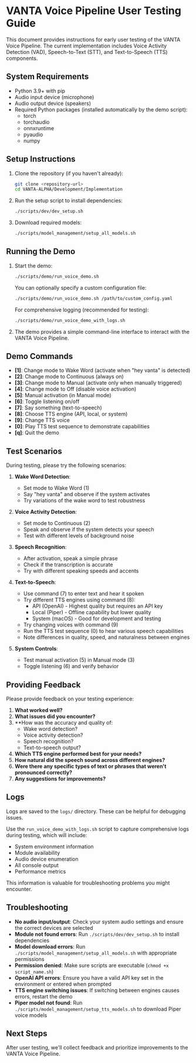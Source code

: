 # VANTA Voice Pipeline User Testing Guide

This document provides instructions for early user testing of the VANTA Voice Pipeline. The current implementation includes Voice Activity Detection (VAD), Speech-to-Text (STT), and Text-to-Speech (TTS) components.

## System Requirements

- Python 3.9+ with pip
- Audio input device (microphone)
- Audio output device (speakers)
- Required Python packages (installed automatically by the demo script):
  - torch
  - torchaudio
  - onnxruntime
  - pyaudio
  - numpy

## Setup Instructions

1. Clone the repository (if you haven't already):
   ```bash
   git clone <repository-url>
   cd VANTA-ALPHA/Development/Implementation
   ```

2. Run the setup script to install dependencies:
   ```bash
   ./scripts/dev/dev_setup.sh
   ```

3. Download required models:
   ```bash
   ./scripts/model_management/setup_all_models.sh
   ```

## Running the Demo

1. Start the demo:
   ```bash
   ./scripts/demo/run_voice_demo.sh
   ```

   You can optionally specify a custom configuration file:
   ```bash
   ./scripts/demo/run_voice_demo.sh /path/to/custom_config.yaml
   ```

   For comprehensive logging (recommended for testing):
   ```bash
   ./scripts/demo/run_voice_demo_with_logs.sh
   ```

2. The demo provides a simple command-line interface to interact with the VANTA Voice Pipeline.

## Demo Commands

- **[1]**: Change mode to Wake Word (activate when "hey vanta" is detected)
- **[2]**: Change mode to Continuous (always on)
- **[3]**: Change mode to Manual (activate only when manually triggered)
- **[4]**: Change mode to Off (disable voice activation)
- **[5]**: Manual activation (in Manual mode)
- **[6]**: Toggle listening on/off
- **[7]**: Say something (text-to-speech)
- **[8]**: Choose TTS engine (API, local, or system)
- **[9]**: Change TTS voice
- **[0]**: Play TTS test sequence to demonstrate capabilities
- **[q]**: Quit the demo

## Test Scenarios

During testing, please try the following scenarios:

1. **Wake Word Detection**:
   - Set mode to Wake Word (1)
   - Say "hey vanta" and observe if the system activates
   - Try variations of the wake word to test robustness

2. **Voice Activity Detection**:
   - Set mode to Continuous (2)
   - Speak and observe if the system detects your speech
   - Test with different levels of background noise

3. **Speech Recognition**:
   - After activation, speak a simple phrase
   - Check if the transcription is accurate
   - Try with different speaking speeds and accents

4. **Text-to-Speech**:
   - Use command (7) to enter text and hear it spoken
   - Try different TTS engines using command (8):
     - API (OpenAI) - Highest quality but requires an API key
     - Local (Piper) - Offline capability but lower quality
     - System (macOS) - Good for development and testing
   - Try changing voices with command (9)
   - Run the TTS test sequence (0) to hear various speech capabilities
   - Note differences in quality, speed, and naturalness between engines

5. **System Controls**:
   - Test manual activation (5) in Manual mode (3)
   - Toggle listening (6) and verify behavior

## Providing Feedback

Please provide feedback on your testing experience:

1. **What worked well?**
2. **What issues did you encounter?**
3. **How was the accuracy and quality of:
   - Wake word detection?
   - Voice activity detection?
   - Speech recognition?
   - Text-to-speech output?
4. **Which TTS engine performed best for your needs?**
5. **How natural did the speech sound across different engines?**
6. **Were there any specific types of text or phrases that weren't pronounced correctly?**
7. **Any suggestions for improvements?**

## Logs

Logs are saved to the `logs/` directory. These can be helpful for debugging issues.

Use the `run_voice_demo_with_logs.sh` script to capture comprehensive logs during testing, which will include:
- System environment information
- Module availability
- Audio device enumeration
- All console output
- Performance metrics

This information is valuable for troubleshooting problems you might encounter.

## Troubleshooting

- **No audio input/output**: Check your system audio settings and ensure the correct devices are selected
- **Module not found errors**: Run `./scripts/dev/dev_setup.sh` to install dependencies
- **Model download errors**: Run `./scripts/model_management/setup_all_models.sh` with appropriate permissions
- **Permission denied**: Make sure scripts are executable (`chmod +x script_name.sh`)
- **OpenAI API errors**: Ensure you have a valid API key set in the environment or entered when prompted
- **TTS engine switching issues**: If switching between engines causes errors, restart the demo
- **Piper model not found**: Run `./scripts/model_management/setup_tts_models.sh` to download Piper voice models

## Next Steps

After user testing, we'll collect feedback and prioritize improvements to the VANTA Voice Pipeline.